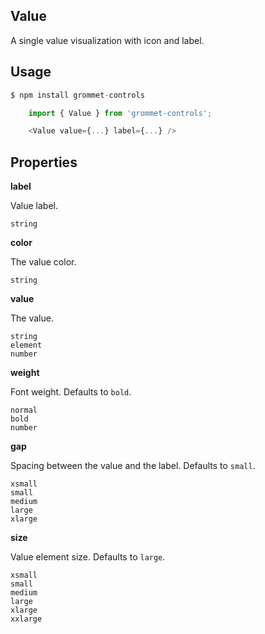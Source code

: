 ## Value
A single value visualization with icon and label.

## Usage

```javascript
$ npm install grommet-controls

    import { Value } from 'grommet-controls';

    <Value value={...} label={...} />
```

## Properties

**label**

Value label.

```
string
```

**color**

The value color.

```
string
```

**value**

The value.

```
string
element
number
```

**weight**

Font weight. Defaults to `bold`.

```
normal
bold
number
```

**gap**

Spacing between the value and the label. Defaults to `small`.

```
xsmall
small
medium
large
xlarge
```

**size**

Value element size. Defaults to `large`.

```
xsmall
small
medium
large
xlarge
xxlarge
```
  